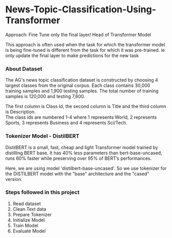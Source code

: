 # News-Topic-Classification-Using-Transformer

Approach: Fine Tune only the final layer/ Head of Transformer Model

This approach is often used when the task for which the transformer model is being fine-tuned is different from the task for which it was pre-trained. ie only update the final layer to make predictions for the new task

### About Dataset

The AG's news topic classification dataset is constructed by choosing 4 largest classes from the original corpus. 
Each class contains 30,000 training samples and 1,900 testing samples. The total number of training samples is 120,000 and testing 7,600.

The first column is Class Id, the second column is Title and the third column is Description. \
The class ids are numbered 1-4 where 1 represents World, 2 represents Sports, 3 represents Business and 4 represents Sci/Tech.

### Tokenizer Model - DistilBERT

DistilBERT is a small, fast, cheap and light Transformer model trained by distilling BERT base. It has 40% less parameters than bert-base-uncased, runs 60% faster while preserving over 95% of BERT’s performances.

Here, we are using model 'distilbert-base-uncased'. So we use tokenizer for the DISTILBERT model with the "base" architecture and the "cased" version.


### Steps followed in this project

1. Read dataset
2. Clean Text data
3. Prepare Tokenizer
4. Initialize Model
5. Train Model
6. Evaluate Model




